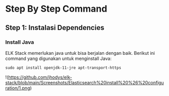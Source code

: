 # Step By Step Command

## Step 1: Instalasi Dependencies

### Install Java
ELK Stack memerlukan java untuk bisa berjalan dengan baik. Berikut ini command yang digunakan untuk menginstall Java:

```
sudo apt install openjdk-11-jre apt-transport-https
```
!(https://github.com/jhodys/elk-stack/blob/main/Screenshots/Elasticsearch%20install%20%26%20configuration/1.png)
